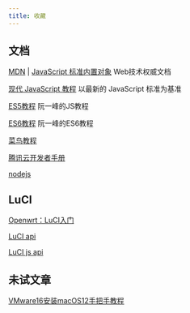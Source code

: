 ```yaml
---
title: 收藏
---
```

## 文档
[MDN](https://developer.mozilla.org/zh-CN/docs/Web) | [JavaScript 标准内置对象](https://developer.mozilla.org/zh-CN/docs/Web/JavaScript/Reference/Global_Objects) Web技术权威文档

[现代 JavaScript 教程](https://zh.javascript.info/) 以最新的 JavaScript 标准为基准

[ES5教程](https://wangdoc.com/javascript/) 阮一峰的JS教程

[ES6教程](https://wangdoc.com/es6/) 阮一峰的ES6教程

[菜鸟教程](https://www.runoob.com/)

[腾讯云开发者手册](https://cloud.tencent.com/developer/devdocs)

[nodejs](http://nodejs.cn/learn)

## LuCI

[Openwrt：LuCI入门](https://blog.csdn.net/qq_28812525/article/details/103870169)

[LuCI api](http://openwrt.github.io/luci/api/index.html)

[LuCI js api](http://openwrt.github.io/luci/jsapi/LuCI.request.html)

## 未试文章

[VMware16安装macOS12手把手教程](https://www.bilibili.com/read/cv16108208/)